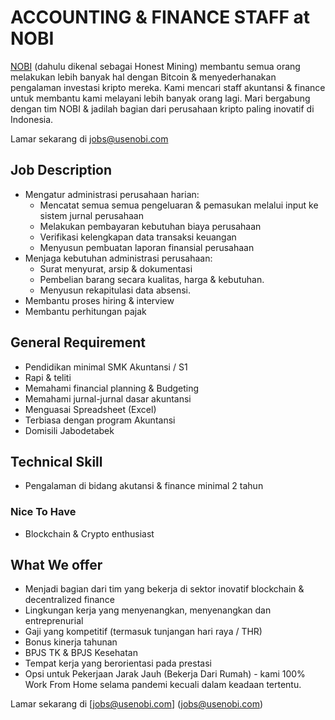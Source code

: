 # ACCOUNTING & FINANCE STAFF at NOBI
 
[NOBI](https://usenobi.com) (dahulu dikenal sebagai Honest Mining) membantu semua orang melakukan lebih banyak hal dengan Bitcoin & menyederhanakan pengalaman investasi kripto mereka. Kami mencari staff akuntansi & finance untuk membantu kami melayani lebih banyak orang lagi. Mari bergabung dengan tim NOBI & jadilah bagian dari perusahaan kripto paling inovatif di Indonesia.

Lamar sekarang di [jobs@usenobi.com](jobs@usenobi.com) 

## Job Description
- Mengatur administrasi perusahaan harian:
  - Mencatat semua semua pengeluaran & pemasukan melalui input ke sistem jurnal perusahaan
  - Melakukan pembayaran kebutuhan biaya perusahaan
  - Verifikasi kelengkapan data transaksi keuangan
  - Menyusun pembuatan laporan finansial perusahaan
- Menjaga kebutuhan administrasi perusahaan: 
  - Surat menyurat, arsip & dokumentasi 
  - Pembelian barang secara kualitas, harga & kebutuhan.
  - Menyusun rekapitulasi data absensi. 
- Membantu proses hiring & interview
- Membantu perhitungan pajak 

## General Requirement
- Pendidikan minimal SMK Akuntansi / S1 
- Rapi & teliti
- Memahami financial planning & Budgeting
- Memahami jurnal-jurnal dasar akuntansi
- Menguasai Spreadsheet (Excel)
- Terbiasa dengan program Akuntansi
- Domisili Jabodetabek 

## Technical Skill 
- Pengalaman di bidang akutansi & finance minimal 2 tahun

### Nice To Have
- Blockchain & Crypto enthusiast

## What We offer
- Menjadi bagian dari tim yang bekerja di sektor inovatif blockchain & decentralized finance 
- Lingkungan kerja yang menyenangkan, menyenangkan dan entreprenurial
- Gaji yang kompetitif (termasuk tunjangan hari raya / THR)
- Bonus kinerja tahunan
- BPJS TK & BPJS Kesehatan
- Tempat kerja yang berorientasi pada prestasi
- Opsi untuk Pekerjaan Jarak Jauh (Bekerja Dari Rumah) - kami 100% Work From Home selama pandemi kecuali dalam keadaan tertentu.

Lamar sekarang di [jobs@usenobi.com] (jobs@usenobi.com)
